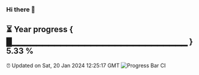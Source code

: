 ### Hi there 👋
⏳ Year progress { █▁▁▁▁▁▁▁▁▁▁▁▁▁▁▁▁▁▁▁▁▁▁▁▁▁▁▁▁▁ } 5.33 %
---
⏰ Updated on Sat, 20 Jan 2024 12:25:17 GMT
![Progress Bar CI](https://github.com/liununu/liununu/workflows/Progress%20Bar%20CI/badge.svg)
